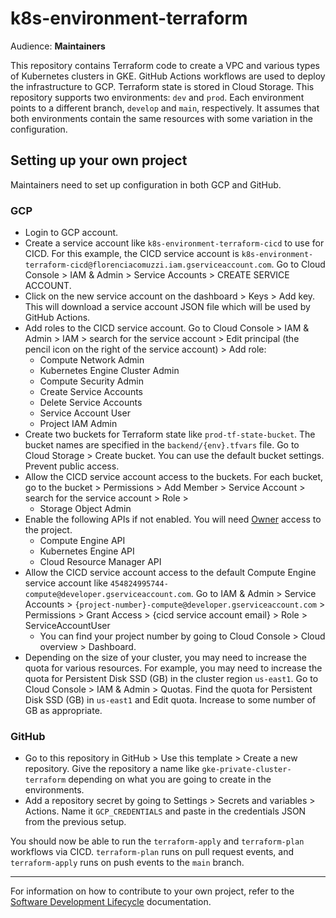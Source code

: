 # k8s-environment-terraform
Audience: **Maintainers**

This repository contains Terraform code to create a VPC and various types of Kubernetes clusters in 
GKE. GitHub Actions workflows are used to deploy the infrastructure to GCP. Terraform state is stored
in Cloud Storage. This repository supports two environments: `dev` and `prod`. Each environment points to
a different branch, `develop` and `main`, respectively. It assumes that both environments contain the
same resources with some variation in the configuration.


## Setting up your own project
Maintainers need to set up configuration in both GCP and GitHub.

### GCP
* Login to GCP account.
* Create a service account like `k8s-environment-terraform-cicd` to use for CICD. For this example,
the CICD service account is `k8s-environment-terraform-cicd@florenciacomuzzi.iam.gserviceaccount.com`. 
Go to Cloud Console > IAM & Admin > Service Accounts > CREATE SERVICE ACCOUNT.
* Click on the new service account on the dashboard > Keys > Add key. This will download a service 
 account JSON file which will be used by GitHub Actions.
* Add roles to the CICD service account. Go to Cloud Console > IAM & Admin > IAM > search for the
service account > Edit principal (the pencil icon on the right of the service account) > Add role:
  * Compute Network Admin
  * Kubernetes Engine Cluster Admin
  * Compute Security Admin
  * Create Service Accounts
  * Delete Service Accounts
  * Service Account User
  * Project IAM Admin
* Create two buckets for Terraform state like `prod-tf-state-bucket`. The bucket names are specified 
in the `backend/{env}.tfvars` file. Go to Cloud Storage > Create bucket. You can use the default 
bucket settings. Prevent public access.
* Allow the CICD service account access to the buckets. For each bucket, go to the bucket > 
Permissions > Add Member > Service Account > search for the service account > Role > 
  * Storage Object Admin
* Enable the following APIs if not enabled. You will need 
[Owner](https://cloud.google.com/service-usage/docs/access-control#basic_roles) access to the project.
  * Compute Engine API
  * Kubernetes Engine API
  * Cloud Resource Manager API
* Allow the CICD service account access to the default Compute Engine service account 
like `454824995744-compute@developer.gserviceaccount.com`. Go to IAM & Admin > Service Accounts > 
`{project-number}-compute@developer.gserviceaccount.com` > Permissions > Grant Access > {cicd service account email} > Role > ServiceAccountUser
  * You can find your project number by going to Cloud Console > Cloud overview > Dashboard.
* Depending on the size of your cluster, you may need to increase the quota for  various 
resources. For example, you may need to increase the quota for Persistent Disk SSD (GB) in the 
cluster region `us-east1`. Go to Cloud Console > IAM & Admin > Quotas. Find the quota for Persistent 
Disk SSD (GB) in `us-east1` and Edit quota. Increase to some number of GB as appropriate.

### GitHub
* Go to this repository in GitHub > Use this template > Create a new repository. Give the repository
a name like `gke-private-cluster-terraform` depending on what you are going to create in the environments.
* Add a repository secret by going to Settings > Secrets and variables > Actions. Name it `GCP_CREDENTIALS` and paste in the credentials JSON from the previous setup.

You should now be able to run the `terraform-apply` and `terraform-plan` workflows via CICD. `terraform-plan` runs on pull request events, and `terraform-apply` runs on push events to the `main` branch.

---
For information on how to contribute to your own project, refer to the
[Software Development Lifecycle](https://github.com/florenciacomuzzi/k8s-environment-terraform/blob/main/docs/SDLC.md) documentation.
